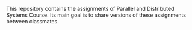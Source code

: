 This repository contains the assignments of Parallel and Distributed Systems Course. Its main goal is to share versions of these assignments between classmates. 
